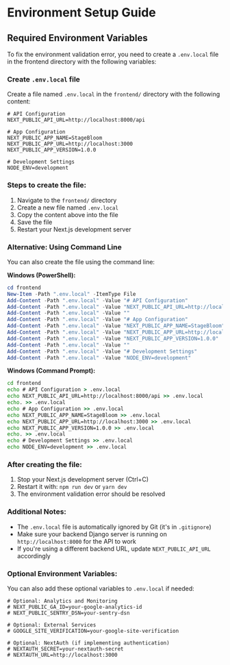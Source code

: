 # Environment Setup Guide

## Required Environment Variables

To fix the environment validation error, you need to create a `.env.local` file in the frontend directory with the following variables:

### Create `.env.local` file

Create a file named `.env.local` in the `frontend/` directory with the following content:

```env
# API Configuration
NEXT_PUBLIC_API_URL=http://localhost:8000/api

# App Configuration
NEXT_PUBLIC_APP_NAME=StageBloom
NEXT_PUBLIC_APP_URL=http://localhost:3000
NEXT_PUBLIC_APP_VERSION=1.0.0

# Development Settings
NODE_ENV=development
```

### Steps to create the file:

1. Navigate to the `frontend/` directory
2. Create a new file named `.env.local`
3. Copy the content above into the file
4. Save the file
5. Restart your Next.js development server

### Alternative: Using Command Line

You can also create the file using the command line:

**Windows (PowerShell):**
```powershell
cd frontend
New-Item -Path ".env.local" -ItemType File
Add-Content -Path ".env.local" -Value "# API Configuration"
Add-Content -Path ".env.local" -Value "NEXT_PUBLIC_API_URL=http://localhost:8000/api"
Add-Content -Path ".env.local" -Value ""
Add-Content -Path ".env.local" -Value "# App Configuration"
Add-Content -Path ".env.local" -Value "NEXT_PUBLIC_APP_NAME=StageBloom"
Add-Content -Path ".env.local" -Value "NEXT_PUBLIC_APP_URL=http://localhost:3000"
Add-Content -Path ".env.local" -Value "NEXT_PUBLIC_APP_VERSION=1.0.0"
Add-Content -Path ".env.local" -Value ""
Add-Content -Path ".env.local" -Value "# Development Settings"
Add-Content -Path ".env.local" -Value "NODE_ENV=development"
```

**Windows (Command Prompt):**
```cmd
cd frontend
echo # API Configuration > .env.local
echo NEXT_PUBLIC_API_URL=http://localhost:8000/api >> .env.local
echo. >> .env.local
echo # App Configuration >> .env.local
echo NEXT_PUBLIC_APP_NAME=StageBloom >> .env.local
echo NEXT_PUBLIC_APP_URL=http://localhost:3000 >> .env.local
echo NEXT_PUBLIC_APP_VERSION=1.0.0 >> .env.local
echo. >> .env.local
echo # Development Settings >> .env.local
echo NODE_ENV=development >> .env.local
```

### After creating the file:

1. Stop your Next.js development server (Ctrl+C)
2. Restart it with: `npm run dev` or `yarn dev`
3. The environment validation error should be resolved

### Additional Notes:

- The `.env.local` file is automatically ignored by Git (it's in `.gitignore`)
- Make sure your backend Django server is running on `http://localhost:8000` for the API to work
- If you're using a different backend URL, update `NEXT_PUBLIC_API_URL` accordingly

### Optional Environment Variables:

You can also add these optional variables to `.env.local` if needed:

```env
# Optional: Analytics and Monitoring
# NEXT_PUBLIC_GA_ID=your-google-analytics-id
# NEXT_PUBLIC_SENTRY_DSN=your-sentry-dsn

# Optional: External Services
# GOOGLE_SITE_VERIFICATION=your-google-site-verification

# Optional: NextAuth (if implementing authentication)
# NEXTAUTH_SECRET=your-nextauth-secret
# NEXTAUTH_URL=http://localhost:3000
``` 